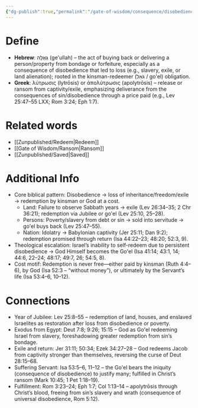 ```yaml
---
{"dg-publish":true,"permalink":"/gate-of-wisdom/consequence/disobedience/redemption/","tags":["#GateWisdom","#ConsequenceDisobedience","#R"]}
---
```


# Define
- **Hebrew**: גְּאֻלָּה (ge'ullah) – the act of buying back or delivering a person/property from bondage or forfeiture, especially as a consequence of disobedience that led to loss (e.g., slavery, exile, or land alienation); rooted in the kinsman-redeemer (גֹּאֵל / go'el) obligation.
- **Greek**: λύτρωσις (lytrōsis) or ἀπολύτρωσις (apolytrōsis) – release or ransom from captivity/exile, emphasizing deliverance from the consequences of sin/disobedience through a price paid (e.g., Lev 25:47–55 LXX; Rom 3:24; Eph 1:7).

# Related words
- [[Zunpublished/Redeem\|Redeem]]
- [[Gate of Wisdom/Ransom\|Ransom]]
- [[Zunpublished/Saved\|Saved]]

# Additional Info
- Core biblical pattern: Disobedience → loss of inheritance/freedom/exile → redemption by kinsman or God at a cost.
    - Land: Failure to observe Sabbath years → exile (Lev 26:34–35; 2 Chr 36:21); redemption via Jubilee or go'el (Lev 25:10, 25–28).
    - Persons: Poverty/slavery from debt or sin → sold into servitude → go'el buys back (Lev 25:47–55).
    - Nation: Idolatry → Babylonian captivity (Jer 25:11; Dan 9:2); redemption promised through return (Isa 44:22–23; 48:20; 52:3, 9).
- Theological escalation: Israel’s inability to self-redeem due to persistent disobedience → God Himself becomes the Go'el (Isa 41:14; 43:1, 14; 44:6, 22–24; 48:17; 49:7, 26; 54:5, 8).
- Cost motif: Redemption is never free—either paid by kinsman (Ruth 4:4–6), by God (Isa 52:3 – “without money”), or ultimately by the Servant’s life (Isa 53:4–6, 10–12).

# Connections
- Year of Jubilee: Lev 25:8–55 – redemption of land, houses, and enslaved Israelites as restoration after loss from disobedience or poverty.
- Exodus from Egypt: Deut 7:8; 9:26; 15:15 – God as Go'el redeeming Israel from slavery, foreshadowing greater redemption from sin’s bondage.
- Exile and return: Jer 31:11; 50:34; Ezek 34:27–28 – God redeems Jacob from captivity stronger than themselves, reversing the curse of Deut 28:15–68.
- Suffering Servant: Isa 53:5–6, 11–12 – the Go'el bears the iniquity (consequence of disobedience) to justify many; fulfilled in Christ’s ransom (Mark 10:45; 1 Pet 1:18–19).
- Fulfillment: Rom 3:23–24; Eph 1:7; Col 1:13–14 – apolytrōsis through Christ’s blood, freeing from sin’s slavery and wrath (consequence of universal disobedience, Rom 5:12).

